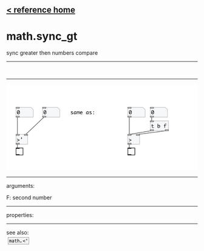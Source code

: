 [< reference home](index.html)
---

# math.sync_gt


sync greater then numbers compare

---

<br>


---


![example](examples/math.sync_gt-example.jpg)

---
arguments:

F: second number<br>

---
properties:


---
see also:<br>
[![math.&lt;&#39;](img/object_math.&lt;&#39;.png)](math.<'.html)
